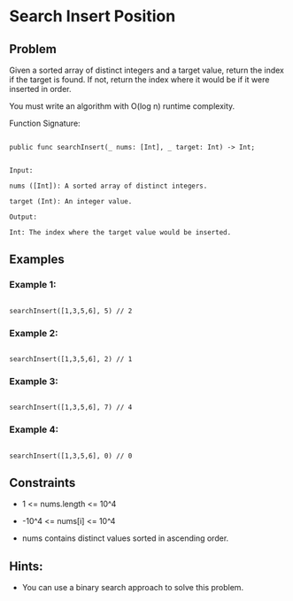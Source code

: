 # Search Insert Position
## Problem

Given a sorted array of distinct integers and a target value, return the index if the target is found. If not, return the index where it would be if it were inserted in order.

You must write an algorithm with O(log n) runtime complexity.

Function Signature:

```motoko

public func searchInsert(_ nums: [Int], _ target: Int) -> Int;

```

```plaintext

Input:

nums ([Int]): A sorted array of distinct integers.

target (Int): An integer value.

Output:

Int: The index where the target value would be inserted.

```

## Examples

### Example 1:

```motoko

searchInsert([1,3,5,6], 5) // 2

```

### Example 2:

```motoko

searchInsert([1,3,5,6], 2) // 1

```

### Example 3:

```motoko

searchInsert([1,3,5,6], 7) // 4

```

### Example 4:

```motoko

searchInsert([1,3,5,6], 0) // 0

```

## Constraints

- 1 <= nums.length <= 10^4

- -10^4 <= nums[i] <= 10^4

- nums contains distinct values sorted in ascending order.

## Hints:

- You can use a binary search approach to solve this problem.